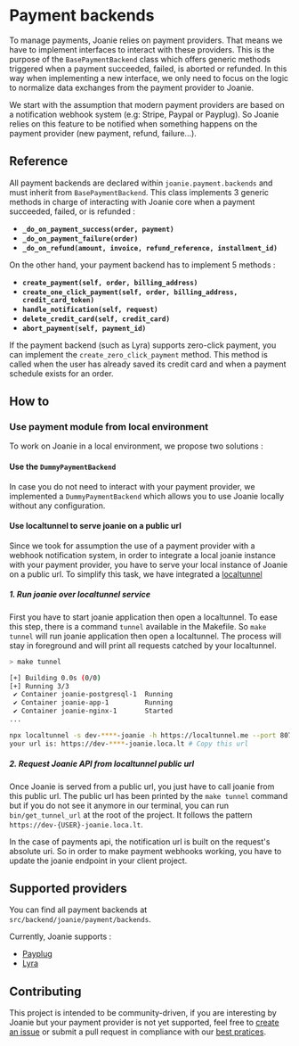 # Payment backends

To manage payments, Joanie relies on payment providers. That means we have to
implement interfaces to interact with these providers. This is the purpose of
the `BasePaymentBackend` class which offers generic methods triggered when a
payment succeeded, failed, is aborted or refunded. In this way when implementing
a new interface, we only need to focus on the logic to normalize data
exchanges from the payment provider to Joanie.

We start with the assumption that modern payment providers are based on a
notification webhook system (e.g: Stripe, Paypal or Payplug). So Joanie relies
on this feature to be notified when something happens on the payment provider
(new payment, refund, failure...).

## Reference

All payment backends are declared within `joanie.payment.backends` and must
inherit from `BasePaymentBackend`. This class implements 3 generic methods in
charge of interacting with Joanie core when a payment succeeded, failed,
or is refunded :

- **`_do_on_payment_success(order, payment)`**
- **`_do_on_payment_failure(order)`**
- **`_do_on_refund(amount, invoice, refund_reference, installment_id)`**

On the other hand, your payment backend has to implement 5 methods :

- **`create_payment(self, order, billing_address)`**
- **`create_one_click_payment(self, order, billing_address, credit_card_token)`**
- **`handle_notification(self, request)`**
- **`delete_credit_card(self, credit_card)`**
- **`abort_payment(self, payment_id)`**

If the payment backend (such as Lyra) supports zero-click payment, you can
implement the `create_zero_click_payment` method.
This method is called when the user has already saved its credit card and
when a payment schedule exists for an order.

## How to

### Use payment module from local environment

To work on Joanie in a local environment, we propose two solutions :

#### Use the `DummyPaymentBackend`

In case you do not need to interact with your payment provider, we implemented
a `DummyPaymentBackend` which allows you to use Joanie locally without any
configuration.

#### Use localtunnel to serve joanie on a public url

Since we took for assumption the use of a payment provider with a webhook
notification system, in order to integrate a local joanie instance with your
payment provider, you have to serve your local instance of Joanie on a public
url. To simplify this task, we have integrated a [localtunnel](https://theboroer.github.io/localtunnel-www/)

##### 1. Run joanie over localtunnel service

  First you have to start joanie application then open a localtunnel. To ease this step,
  there is a command `tunnel` available in the Makefile. So `make tunnel` will run
  joanie application then open a localtunnel. The process will stay in foreground and will
  print all requests catched by your localtunnel.

  ```bash
  > make tunnel

  [+] Building 0.0s (0/0)                                                docker:desktop-linux
  [+] Running 3/3
   ✔ Container joanie-postgresql-1  Running                                              0.0s
   ✔ Container joanie-app-1         Running                                              0.0s
   ✔ Container joanie-nginx-1       Started                                              0.1s
  ...

  npx localtunnel -s dev-****-joanie -h https://localtunnel.me --port 8071 --print-requests
  your url is: https://dev-****-joanie.loca.lt # Copy this url
  ```

##### 2. Request Joanie API from localtunnel public url

  Once Joanie is served from a public url, you just have to call joanie
  from this public url. The public url has been printed by the `make tunnel` command but
  if you do not see it anymore in our terminal, you can run `bin/get_tunnel_url` at the
  root of the project.
  It follows the pattern `https://dev-{USER}-joanie.loca.lt`.


  In the case of payments api, the notification url is built on the request's
  absolute uri. So in order to make payment webhooks working, you have to update the
  joanie endpoint in your client project.

## Supported providers

You can find all payment backends at `src/backend/joanie/payment/backends`.

Currently, Joanie supports :

- [Payplug](https://www.payplug.com/)
- [Lyra](https://www.lyra.com/)

## Contributing

This project is intended to be community-driven, if you are interesting by Joanie but your payment provider is not yet supported, feel free to [create an issue](https://github.com/openfun/joanie/issues/new?assignees=&labels=&template=Feature_request.md) or submit a pull request in compliance with our [best pratices](https://openfun.gitbooks.io/handbook/content).
